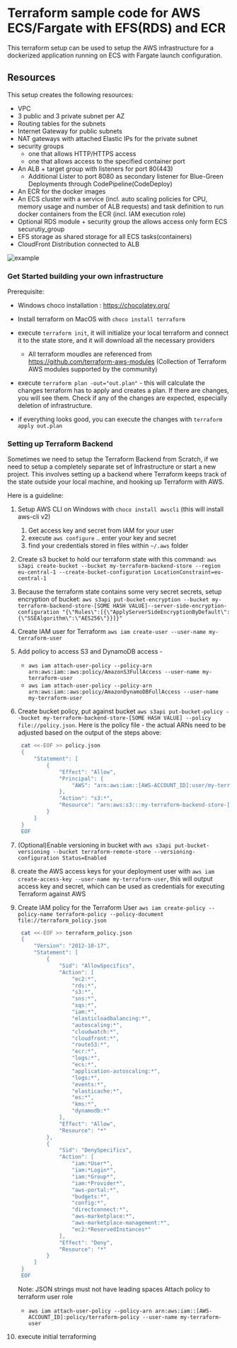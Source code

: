 # Terraform sample code for AWS ECS/Fargate with EFS(RDS) and ECR

This terraform setup can be used to setup the AWS infrastructure
for a dockerized application running on ECS with Fargate launch
configuration.

## Resources

This setup creates the following resources:

- VPC
- 3 public and 3 private subnet per AZ
- Routing tables for the subnets
- Internet Gateway for public subnets
- NAT gateways with attached Elastic IPs for the private subnet
- security groups
  - one that allows HTTP/HTTPS access
  - one that allows access to the specified container port
- An ALB + target group with listeners for port 80(443)
  - Additional Lister to port 8080 as secondary listener for Blue-Green Deployments through CodePipeline(CodeDeploy)
- An ECR for the docker images
- An ECS cluster with a service (incl. auto scaling policies for CPU, memory usage and number of ALB requests)
  and task definition to run docker containers from the ECR (incl. IAM execution role)
- Optional RDS module + security group the allows access only form ECS securutiy_group
- EFS storage as shared storage for all ECS tasks(containers)
- CloudFront Distribution connected to ALB

![example](https://viewer.diagrams.net/?highlight=0000ff&edit=_blank&layers=1&nav=1&title=AWS%20samlpe%20app#R7V1bd6M4Ev41eQwHcefR15k%2B27Ob7WR2dvbFh4Ds6DQGL8iJM79%2BJEAYJDkmjsC52OnTsQosyVXfV5JKJXJlTta7X7Jg8%2FBbGsH4ytCj3ZU5vTLIyzXILyp5LiXAc8xSsspQVMn2glv0F6yEeiXdogjmrRtxmsYYbdrCME0SGOKWLMiy9Kl92zKN261ughUUBLdhEIvSP1CEH0qpZ%2Bt7%2Ba8QrR5Yy0CvrqwDdnMlyB%2BCKH1qiMzZlTnJ0hSX79a7CYyp9pheys%2FND1ytO5bBBHf5QBTP%2FzG9%2B%2FP23%2F%2FL7cna%2Btdyfo%2Buq1oeg3hbfeHRH7dEMInTbVT1Gz8zZWxSlOBCofaY%2FCPtTfQrm1yZ0JJm2JyAL7ttARBLtI62gC%2B7bQHgqwdc%2B4DvYEMglFrV61z7eqOD5J85Trc4Rgmc1NDTiXCVBREiJpmkcZoRWZImRHvjB7yOSQmQt08PCMPbTRBSrT4R3hDZMk1wBX5gsHKleForAc%2BGvl%2FvVpRoWvCUW9oqS7eboslvBP7SqwvydhFSYy6CGNOKcJb%2BhKxzV4ZJfuYUMOMlimOu048ww4hwYRSjFa0fp7S5oCrFcFnUSL4JSlbfi9LU1Kvey5qIgvwBRtVXqpBHmoC7g5AGNVGIi4HpGuLsmdxSfeAaMDfxzASMbU97svp%2BJXtoENVxKmFQOYhVXfueQ%2BRNRaNXUMoyBE7NfiflH3CFiJUunPrwnMpKS0rIBCx3Nh71Sqa6iZpMQA2ZLJ5Kukglz5RQyQZ9UUlk0n9uJhcGfXwGPW5C6VhkeR6weqXPaDR2x14PYxHwOP54In0cV0Ify%2BuLPqZAn5sMPQYYUv5s7xOIL1z6%2BFzKYbjNEH5e7G%2B%2BLYjFKu40SBH5zJkbc6%2FPkUoR1Syfo5olUs2UjVSW0dukT6Ta9j5G4YVpX5lp0vGMMs0n6yFH4QKLtaOaaQY%2FqEmYVg98wzDNESMWmw1hWoCL1ZX%2BPQ0i8osoMUhCmAm8kwLt0IL1AAAFQy%2BLl2ho%2BcqXWf17cA%2FjmzRHRdcJ5FAUxbK5zn2KcbpuICMkfSLf7VVU0DkqgD20KKwOEWOTpdE2xCUrxhspPYK9BRYx0f%2FinmlfCQprX16hUDKzkmEQ9LYucUUMroO%2FCvgVgbNlRvR8Qd4AyAv36lYTUXI4hwfsM2ONVdwA25XhFLG8e%2FJmRd%2F8c3RHQ%2BVkZv8UPLOrpLX6hmGwKA0lNjHaCYs15F4eHGVAPDbyB%2Fmm%2FLZLtKP9kOMug3m6zUJYAY8UZchLArxgGlfj5bgAjOF64gJSFsnsDXli%2BEVA3jdqhGJ6W13I2JULGodEI6rsoBaSwG5DEjjnhqS4zppNyv2qbY4lsz3O9pENvciSocUz7k3HOYSKttF5QyrQtC0JttY7h03Vmv3pVgwXlXuB8yBbFUGjy3ym9%2FnMstK1GlBxqzci6DaZ0fvCmCfSd34rAEsaGpGGR2QhEmmYRAyVtG4rgheSFnihTOaKQiDexuIdolAmkwV3%2BE8DyacB9%2BnDoZWuPL2iHmdkmm7j2hRlpKKSaUmaUSgJdHVdAJwXCf6Zhl%2B4zBc5DpIoyCI13HW5Na8vjg9sftikLpOpHx3EuMssDnJchDi%2F3ZCpHbHtjkZ7R1FEtJRfJnnqUVYqfIE2i6BSsppxglv02o6ANVsyTNi9zUTE%2BMoFa58Ua8ARAyzDgs0XwFZPeHUc5D97ARcHoaluT4ArgK66%2Bd3hqpigwWz2CMt5GjiENQIsHBBdZQtDDXwcNg4ddlWyYbE39LAl2gU9HxE9MuczLHwO5t%2BmEbxBG0ihcll4D7GRQBS%2BYQpXs5XArb4tSWrqsFsJhhjQ3aNtCjdx%2BnzB2kBYi0p1q9mlN94d0sRYItsIiNDjfh%2FgyG5Ce9OglrWq4PAqjjYwQ%2BRLUfNPSc%2FRJoc3e1ETEQJa6hMbOg%2FJCgh3dHAssIDWxTkS9nuK1ivS0RiR7s%2BDEKNHuIiKqElKtTuvw%2FXF%2FqWWP64U%2BRx%2Bqxyw4zbNhA0ANABEOLi9ocE%2BCQ3tvA5xh%2Bk1KDne2u853T44GXeXFedbV5zbXFW%2ByLWpW5pltYkgycYdcufKEONnAoZgEo3okTVqDLL8zlHYtkaJD3YMbT8nhpFwho1TFV2LZCuIX%2BigK1dpx2V5BuOAerlWmzIlVi3c0DVAw2IG57cszg4lgKpP7U0hVmTxQ2G7nlINQj2FSetv%2FQYri5ErBVaGO4T%2FSxmn2VXpz6Lk%2B6AqT3cVIYvCc6PQGOsae5VdEFOq%2FBhiOiCrzCM4H7RAT9Di6jkALWJrmgVR31Ztbr3QX24E9z0OqWWNanErbsypwG1CekWBCzTd8JigxK7tAibYg7coPTdLPHz3VNABaJHB9sxzkoElyxxlQzk1%2FqpsUAZYMWo76HB6HA%2F6%2B%2FaObFvR0nTdr1%2BucxoahEQh39X8xst1e%2FGV%2FKzB1L0Xu8nfP4hvZW2%2BGqo50RI%2B1eVSB9n2uMbbPG7b21rA%2FxDe1jmns%2BV9LfBPdLZCRXxAWhWf%2BHaqcr%2F8EKOS%2FfFDIQadrg7%2BrBi0dM6k5okYNPl5qeVrTuNlD7vSMmURxiG8qsG5VcdxT3Gr3YF4HGBnXbpbvM84FWA2f8rH10zXHhZUYnrxh3BFLIfhKFS8T%2BGK3gNSZCHt%2Ft1P2%2FW4dr%2Be5yjujK6LnLPizvFNshixDc%2F1bdvRWZ57HRi2Nd92fM8yfGB7lmeeBko%2BYROwJepQiDxzgPk4WLrO2cFZIyT8DprJJ8OfPGn3udxcRZN2h9%2F9rVxhv5P2XgLdKodEryPajPPEX3YcujjjvRptPAqEc0KK0OY70v72C7ZeotMqXduB%2FchhMORylj85yiA4EktzPd9yTYcMjkC3egGUKzQ6AKDeffTY7DpW6mf1XobfCvPatqKhU3%2Bx3rePpKonX2z3423LAfHxNiLIXn%2BgtWhijugXUj7%2F7zql%2BxxhWCG5yvK0juvOV0di2VHNeq08gFu0xGxkIU1qTC8Z818yCGlWVpk1uqbI6XLQH8MdliH8hfz2SiRkKfHJTHU2qCyxM0u3SaT0EWTcMRaLYbUBaUsC6f4eQHZqPHSo%2FCJw1hgA%2F3ANkzdE551OtvJhFZlv3dpUPhZ1CGKyNL1lDHcVJMavRwcznWFqOtGobXvA9G3T8svaqsRBV9N913EtC3iObjk2%2BEy4uuYfm3sysLh5MOCfCtpz%2BMiShY843z%2F5RqqekEv6%2FmjKV3L6ZJ3naZ7P8V90%2FPXzE4bx%2FB1CMYzvLE29YQt5UvDRXOKYXhgH4c9VoWZZcnLR2IhlCEvThVm6%2FAPG9O85jKgmjHkYJZaGwjRZImLATAtJi8Y8CnBAU%2BeJPKe59ekqza%2BDJLq%2Bz8j%2FOf1TBnObJgbMfXcxTcOfMFvQmxblncDwtE2yUgEDbj5ZU%2FfI2M%2BnSKlDgCw%2BwnH3dvJbJ7J%2BOKQYR5FCk9avgyeYE3WTInB9qu8Vwtf5%2F7fE6iqhIck8N3wgwGPQ1HNLFu3g4PHr3d3N7Vfz5ge2I881hWdTEtljJX9Mxcfk9Hs073MfwcuiXAymjIsfNejitwNlB1CGffYSEEeJGl6zyY%2BB4fU1T37CUNERJ7u9CqW5nX2hixT3f6SqXG7s%2F9aXOfsb "Architecture Diagram")

### Get Started building your own infrastructure
Prerequisite:
 - Windows choco installation : https://chocolatey.org/

- Install terraform on MacOS with `choco install terraform`
- execute `terraform init`, it will initialize your local terraform and connect it to the state store, and it will download all the necessary providers
  - All terraform moudles are referenced from https://github.com/terraform-aws-modules (Collection of Terraform AWS modules supported by the community)

- execute `terraform plan -out="out.plan"` - this will calculate the changes terraform has to apply and creates a plan. If there are changes, you will see them. Check if any of the changes are expected, especially deletion of infrastructure.
- if everything looks good, you can execute the changes with `terraform apply out.plan`

### Setting up Terraform Backend

Sometimes we need to setup the Terraform Backend from Scratch, if we need to setup a completely separate set of Infrastructure or start a new project. This involves setting up a backend where Terraform keeps track of the state outside your local machine, and hooking up Terraform with AWS.


Here is a guideline:
1. Setup AWS CLI on Windows with `choco install awscli` (this will install aws-cli v2)
   1. Get access key and secret from IAM for your user
   1. execute `aws configure` .. enter your key and secret
   1. find your credentials stored in files within `~/.aws` folder
1. Create s3 bucket to hold our terraform state with this command: `aws s3api create-bucket --bucket my-terraform-backend-store --region eu-central-1 --create-bucket-configuration LocationConstraint=eu-central-1`
1. Because the terraform state contains some very secret secrets, setup encryption of bucket: `aws s3api put-bucket-encryption --bucket my-terraform-backend-store-[SOME HASH VALUE]--server-side-encryption-configuration "{\"Rules\":[{\"ApplyServerSideEncryptionByDefault\":{\"SSEAlgorithm\":\"AES256\"}}]}"`
1. Create IAM user for Terraform `aws iam create-user --user-name my-terraform-user`
1. Add policy to access S3 and DynamoDB access -

   - `aws iam attach-user-policy --policy-arn arn:aws:iam::aws:policy/AmazonS3FullAccess --user-name my-terraform-user`
   - `aws iam attach-user-policy --policy-arn arn:aws:iam::aws:policy/AmazonDynamoDBFullAccess --user-name my-terraform-user`

1. Create bucket policy, put against bucket `aws s3api put-bucket-policy --bucket my-terraform-backend-store-[SOME HASH VALUE] --policy file://policy.json`. Here is the policy file - the actual ARNs need to be adjusted based on the output of the steps above:

   ```sh
    cat <<-EOF >> policy.json
    {
        "Statement": [
            {
                "Effect": "Allow",
                "Principal": {
                    "AWS": "arn:aws:iam::[AWS-ACCOUNT_ID]:user/my-terraform-user"
                },
                "Action": "s3:*",
                "Resource": "arn:aws:s3:::my-terraform-backend-store-[SOME HASH VALUE]"
            }
        ]
    }
    EOF
   ```

1. (Optional)Enable versioning in bucket with `aws s3api put-bucket-versioning --bucket terraform-remote-store --versioning-configuration Status=Enabled`
1. create the AWS access keys for your deployment user with `aws iam create-access-key --user-name my-terraform-user`, this will output access key and secret, which can be used as credentials for executing Terraform against AWS 
1. Create IAM policy for the Terraform User `aws iam create-policy --policy-name terraform-policy --policy-document file://terraform_policy.json`
   ```sh
    cat <<-EOF >> terraform_policy.json
    {
        "Version": "2012-10-17",
        "Statement": [
            {
                "Sid": "AllowSpecifics",
                "Action": [
                    "ec2:*",
                    "rds:*",
                    "s3:*",
                    "sns:*",
                    "sqs:*",
                    "iam:*",
                    "elasticloadbalancing:*",
                    "autoscaling:*",
                    "cloudwatch:*",
                    "cloudfront:*",
                    "route53:*",
                    "ecr:*",
                    "logs:*",
                    "ecs:*",
                    "application-autoscaling:*",
                    "logs:*",
                    "events:*",
                    "elasticache:*",
                    "es:*",
                    "kms:*",
                    "dynamodb:*"
                ],
                "Effect": "Allow",
                "Resource": "*"
            },
            {
                "Sid": "DenySpecifics",
                "Action": [
                    "iam:*User*",
                    "iam:*Login*",
                    "iam:*Group*",
                    "iam:*Provider*",
                    "aws-portal:*",
                    "budgets:*",
                    "config:*",
                    "directconnect:*",
                    "aws-marketplace:*",
                    "aws-marketplace-management:*",
                    "ec2:*ReservedInstances*"
                ],
                "Effect": "Deny",
                "Resource": "*"
            }
        ]
    }
    EOF
   ```
   Note: JSON strings must not have leading spaces
Attach policy to terraform user role   
   - `aws iam attach-user-policy --policy-arn arn:aws:iam::[AWS-ACCOUNT_ID]:policy/terraform-policy --user-name my-terraform-user`
1. execute initial terraforming





